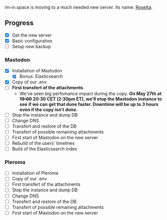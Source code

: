 im-in.space is moving to a much needed new server. Its name: [Rosetta](https://rosetta.im-in.space).

## Progress
- [x] Get the new server
- [x] Basic configuration
- [ ] Setup new backup

### Mastodon

- [x] Installation of Mastodon
  - [x] Bonus: Elasticsearch
- [x] Copy of our .env
- [ ] **First transfert of the attachments**
  - We've seen big perfomance impact during the copy. **On May 27th at ~~19:00~~ 20:30 CET (2:30pm ET), we'll stop the Mastodon instance to see if we can get that done faster. Downtime will be up to 3 hours even if the copy isn't done.**
- [ ] Stop the instance and dump DB
- [ ] Change DNS
- [ ] Transfert and restore of the DB
- [ ] Transfert of possible remaining attachments
- [ ] First start of Mastodon on the new server
- [ ] Rebuild of the users' timelines
- [ ] Build of the Elasticsearch index

### Pleroma

- [ ] Installation of Pleroma
- [ ] Copy of our .env
- [ ] First transfert of the attachments
- [ ] Stop the instance and dump DB
- [ ] Change DNS
- [ ] Transfert and restore of the DB
- [ ] Transfert of possible remaining attachments
- [ ] First start of Mastodon on the new server
